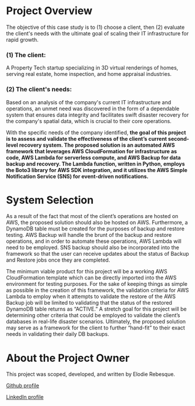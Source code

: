 # Project Overview
The objective of this case study is to (1) choose a client, then (2) evaluate the client's needs with the ultimate goal of scaling their IT infrastructure for rapid growth. 

### (1) The client: 

A Property Tech startup specializing in 3D virtual renderings of homes, serving real estate, home inspection, and home appraisal industries. 

### (2) The client's needs:
Based on an analysis of the company's current IT infrastructure and operations, an unmet need was discovered in the form of a dependable system that ensures data integrity and facilitates swift disaster recovery for the company's spatial data, which is crucial to their core operations.

With the specific needs of the company identified, **the goal of this project is to assess and validate the effectiveness of the client’s current second-level recovery system. The proposed solution is an automated AWS framework that leverages AWS CloudFormation for infrastructure as code, AWS Lambda for serverless compute, and AWS Backup for data backup and recovery. The Lambda function, written in Python, employs the Boto3 library for AWS SDK integration, and it utilizes the AWS Simple Notification Service (SNS) for event-driven notifications.**

# System Selection
As a result of the fact that most of the client’s operations are hosted on AWS, the proposed solution should also be hosted on AWS. Furthermore, a DynamoDB table must be created for the purposes of backup and restore testing. AWS Backup will handle the brunt of the backup and restore operations, and in order to automate these operations, AWS Lambda will need to be employed. SNS backup should also be incorporated into the framework so that the user can receive updates about the status of Backup and Restore jobs once they are completed. 

The minimum viable product for this project will be a working AWS CloudFormation template which can be directly imported into the AWS environment for testing purposes. For the sake of keeping things as simple as possible in the creation of this framework, the validation criteria for AWS Lambda to employ when it attempts to validate the restore of the AWS Backup job will be limited to validating that the status of the restored DynamoDB table returns as “ACTIVE.” A stretch goal for this project will be determining other criteria that could be employed to validate the client’s databases in real-life disaster scenarios. Ultimately, the proposed solution may serve as a framework for the client to further “hand-fit” to their exact needs in validating their daily DB backups. 

# About the Project Owner 
This project was scoped, developed, and written by Elodie Rebesque. 

[Github profile](https://github.com/ElodieReb)

[LinkedIn profile](https://www.linkedin.com/in/elodierebsq/)

